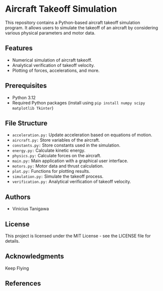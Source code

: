 # Aircraft Takeoff Simulation

This repository contains a Python-based aircraft takeoff simulation program. It allows users to simulate the takeoff of an aircraft by considering various physical parameters and motor data.


## Features

- Numerical simulation of aircraft takeoff.
- Analytical verification of takeoff velocity.
- Plotting of forces, accelerations, and more.


## Prerequisites

- Python 3.12
- Required Python packages (install using `pip install numpy scipy matplotlib Tkinter`)
  

## File Structure

- `acceleration.py:` Update acceleration based on equations of motion.
- `aircraft.py:` Store variables of the aircraft.
- `constants.py:` Store constants used in the simulation.
- `energy.py:` Calculate kinetic energy.
- `physics.py:` Calculate forces on the aircraft.
- `main.py:` Main application with a graphical user interface.
- `motors.py:` Motor data and thrust calculation.
- `plot.py:` Functions for plotting results.
- `simulation.py:` Simulate the takeoff process.
- `verification.py:` Analytical verification of takeoff velocity.


## Authors

- Vinicius Tanigawa


## License

This project is licensed under the MIT License - see the LICENSE file for details.


## Acknowledgments

Keep Flying


## References